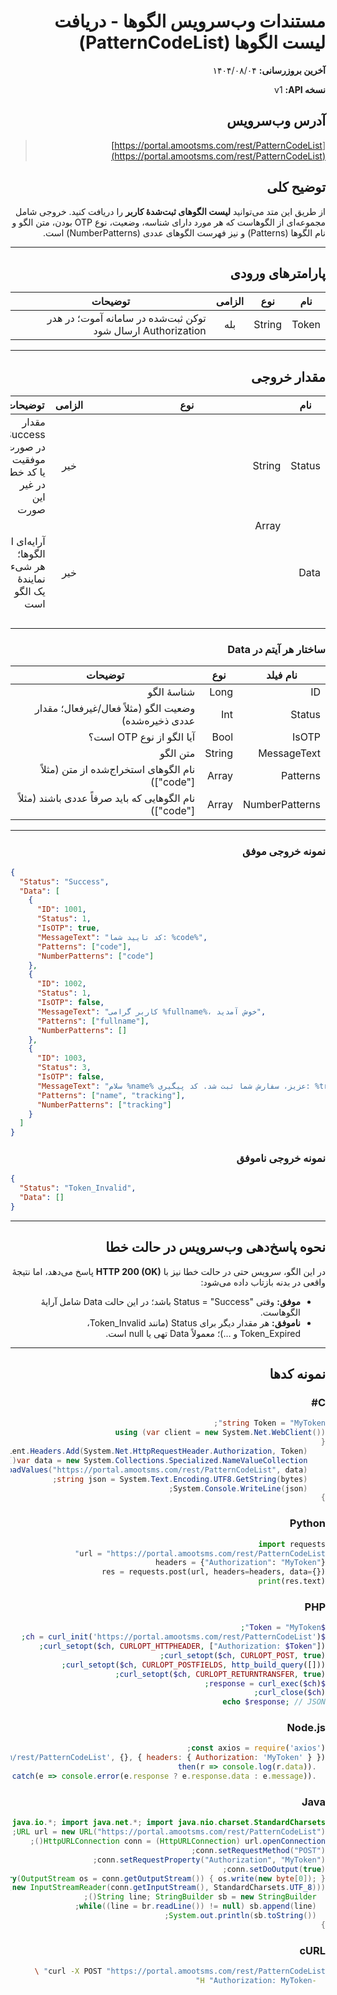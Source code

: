 <div dir="rtl">

# مستندات وب‌سرویس الگوها - دریافت لیست الگوها (PatternCodeList)

**آخرین بروزرسانی:** ۱۴۰۴/۰۸/۰۴

**نسخه API:** <span dir="ltr">v1</span>

## آدرس وب‌سرویس

> [https://portal.amootsms.com/rest/PatternCodeList](https://portal.amootsms.com/rest/PatternCodeList)

## توضیح کلی

از طریق این متد می‌توانید **لیست الگوهای ثبت‌شدهٔ کاربر** را دریافت کنید. خروجی شامل مجموعه‌ای از الگوهاست که هر مورد دارای شناسه، وضعیت، نوع OTP بودن، متن الگو و نام الگوها (Patterns) و نیز فهرست الگوهای عددی (NumberPatterns) است.

---

## پارامترهای ورودی

| نام   | نوع    | الزامی | توضیحات                                                                            |
| ----- | ------ | :----: | ---------------------------------------------------------------------------------- |
| Token | String |   بله  | توکن ثبت‌شده در سامانه آموت؛ در هدر <span dir="ltr">Authorization</span> ارسال شود |

---

## مقدار خروجی

| نام    | نوع           | الزامی | توضیحات                                                                       |
| ------ | ------------- | :----: | ----------------------------------------------------------------------------- |
| Status | String        |   خیر  | مقدار <span dir="ltr">Success</span> در صورت موفقیت یا کد خطا در غیر این صورت |
| Data   | Array<Object> |   خیر  | آرایه‌ای از الگوها؛ هر شیء نمایندهٔ یک الگو است                               |

### ساختار هر آیتم در <span dir="ltr">Data</span>

| نام فیلد       | نوع           | توضیحات                                                                       |
| -------------- | ------------- | ----------------------------------------------------------------------------- |
| ID             | Long          | شناسهٔ الگو                                                                   |
| Status         | Int           | وضعیت الگو (مثلاً فعال/غیرفعال؛ مقدار عددی ذخیره‌شده)                         |
| IsOTP          | Bool          | آیا الگو از نوع OTP است؟                                                      |
| MessageText    | String        | متن الگو                                                                      |
| Patterns       | Array<String> | نام الگوهای استخراج‌شده از متن (مثلاً <span dir="ltr">["code"]</span>)        |
| NumberPatterns | Array<String> | نام الگوهایی که باید صرفاً عددی باشند (مثلاً <span dir="ltr">["code"]</span>) |

---

### نمونه خروجی موفق

<div dir="ltr">

```json
{
  "Status": "Success",
  "Data": [
    {
      "ID": 1001,
      "Status": 1,
      "IsOTP": true,
      "MessageText": "کد تایید شما: %code%",
      "Patterns": ["code"],
      "NumberPatterns": ["code"]
    },
    {
      "ID": 1002,
      "Status": 1,
      "IsOTP": false,
      "MessageText": "کاربر گرامی %fullname%، خوش آمدید",
      "Patterns": ["fullname"],
      "NumberPatterns": []
    },
    {
      "ID": 1003,
      "Status": 3,
      "IsOTP": false,
      "MessageText": "سلام %name% عزیز، سفارش شما ثبت شد. کد پیگیری: %tracking%",
      "Patterns": ["name", "tracking"],
      "NumberPatterns": ["tracking"]
    }
  ]
}
```

</div>

### نمونه خروجی ناموفق

<div dir="ltr">

```json
{
  "Status": "Token_Invalid",
  "Data": []
}
```

</div>

---

## نحوه پاسخ‌دهی وب‌سرویس در حالت خطا 

در این الگو، سرویس حتی در حالت خطا نیز با **HTTP 200 (OK)** پاسخ می‌دهد، اما نتیجهٔ واقعی در بدنه بازتاب داده می‌شود:

* **موفق:** وقتی <span dir="ltr">Status = "Success"</span> باشد؛ در این حالت <span dir="ltr">Data</span> شامل آرایهٔ الگوهاست.
* **ناموفق:** هر مقدار دیگر برای <span dir="ltr">Status</span> (مانند <span dir="ltr">Token_Invalid</span>، <span dir="ltr">Token_Expired</span> و …)؛ معمولاً <span dir="ltr">Data</span> تهی یا <span dir="ltr">null</span> است.

---

## نمونه کدها

### C#

```csharp
string Token = "MyToken";
using (var client = new System.Net.WebClient())
{
    client.Headers.Add(System.Net.HttpRequestHeader.Authorization, Token);
    var data = new System.Collections.Specialized.NameValueCollection();
    byte[] bytes = client.UploadValues("https://portal.amootsms.com/rest/PatternCodeList", data);
    string json = System.Text.Encoding.UTF8.GetString(bytes);
    System.Console.WriteLine(json);
}
```

### Python

```python
import requests
url = "https://portal.amootsms.com/rest/PatternCodeList"
headers = {"Authorization": "MyToken"}
res = requests.post(url, headers=headers, data={})
print(res.text)
```

### PHP

```php
$Token = "MyToken";
$ch = curl_init('https://portal.amootsms.com/rest/PatternCodeList');
curl_setopt($ch, CURLOPT_HTTPHEADER, ["Authorization: $Token"]);
curl_setopt($ch, CURLOPT_POST, true);
curl_setopt($ch, CURLOPT_POSTFIELDS, http_build_query([]));
curl_setopt($ch, CURLOPT_RETURNTRANSFER, true);
$response = curl_exec($ch);
curl_close($ch);
echo $response; // JSON
```

### Node.js

```js
const axios = require('axios');
axios.post('https://portal.amootsms.com/rest/PatternCodeList', {}, { headers: { Authorization: 'MyToken' } })
  .then(r => console.log(r.data))
  .catch(e => console.error(e.response ? e.response.data : e.message));
```

### Java

```java
import java.io.*; import java.net.*; import java.nio.charset.StandardCharsets;
URL url = new URL("https://portal.amootsms.com/rest/PatternCodeList");
HttpURLConnection conn = (HttpURLConnection) url.openConnection();
conn.setRequestMethod("POST");
conn.setRequestProperty("Authorization", "MyToken");
conn.setDoOutput(true);
try(OutputStream os = conn.getOutputStream()) { os.write(new byte[0]); }
try(BufferedReader br = new BufferedReader(new InputStreamReader(conn.getInputStream(), StandardCharsets.UTF_8))) {
  String line; StringBuilder sb = new StringBuilder();
  while((line = br.readLine()) != null) sb.append(line);
  System.out.println(sb.toString());
}
```

### cURL

```bash
curl -X POST "https://portal.amootsms.com/rest/PatternCodeList" \
  -H "Authorization: MyToken"
```

</div>
